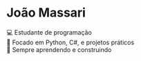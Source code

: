 # João Massari

💻 Estudante de programação  
🎯 Focado em Python, C#, e projetos práticos  
🚀 Sempre aprendendo e construindo
